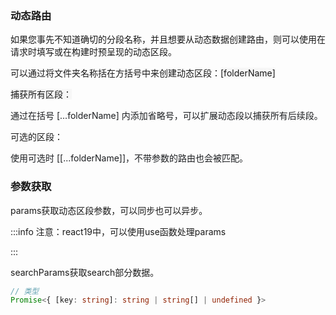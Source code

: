 

### 动态路由
<font style="color:rgb(23, 23, 23);">如果您事先不知道确切的分段名称，并且想要从动态数据创建路由，则可以使用在请求时填写或在构建时</font>预呈现<font style="color:rgb(23, 23, 23);">的动态区段。</font>

<font style="color:rgb(23, 23, 23);">可以通过将文件夹名称括在方括号中来创建动态区段：</font><font style="color:rgb(23, 23, 23);background-color:rgb(247, 247, 247);">[folderName]</font>

<font style="color:rgb(23, 23, 23);background-color:rgb(247, 247, 247);"></font>

<font style="color:rgb(23, 23, 23);background-color:rgb(247, 247, 247);">捕获所有区段：</font>

<font style="color:rgb(28, 30, 33);">通过在括号 </font><font style="color:rgb(28, 30, 33);">[...folderName]</font><font style="color:rgb(28, 30, 33);"> 内添加省略号，可以扩展动态段以捕获所有后续段。</font>



可选的区段：

<font style="color:rgb(28, 30, 33);">使用可选时 [[...folderName]]，不带参数的路由也会被匹配。</font>

### <font style="color:rgb(23, 23, 23);background-color:rgb(247, 247, 247);">参数获取</font>
params获取动态区段参数，可以同步也可以异步。

:::info
注意：react19中，可以使用use函数处理params

:::

searchParams获取search部分数据。

```typescript
// 类型
Promise<{ [key: string]: string | string[] | undefined }>
```

